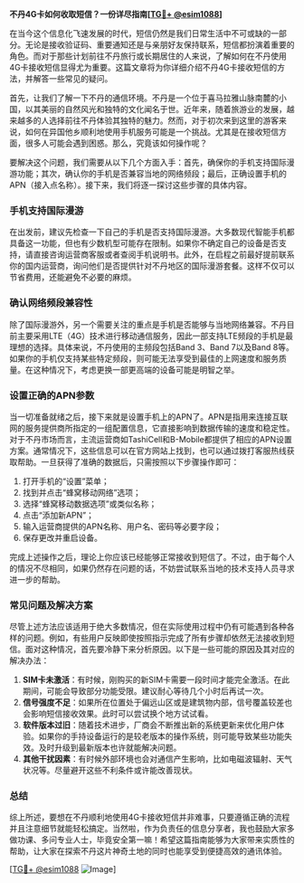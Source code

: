 **不丹4G卡如何收取短信？一份详尽指南[[TG💪+ @esim1088](https://t.me/s/esim1088)]**

在当今这个信息化飞速发展的时代，短信仍然是我们日常生活中不可或缺的一部分。无论是接收验证码、重要通知还是与亲朋好友保持联系，短信都扮演着重要的角色。而对于那些计划前往不丹旅行或长期居住的人来说，了解如何在不丹使用4G卡接收短信显得尤为重要。这篇文章将为你详细介绍不丹4G卡接收短信的方法，并解答一些常见的疑问。

首先，让我们了解一下不丹的通信环境。不丹是一个位于喜马拉雅山脉南麓的小国，以其美丽的自然风光和独特的文化闻名于世。近年来，随着旅游业的发展，越来越多的人选择前往不丹体验其独特的魅力。然而，对于初次来到这里的游客来说，如何在异国他乡顺利地使用手机服务可能是一个挑战。尤其是在接收短信方面，很多人可能会遇到困惑。那么，究竟该如何操作呢？

要解决这个问题，我们需要从以下几个方面入手：首先，确保你的手机支持国际漫游功能；其次，确认你的手机是否兼容当地的网络频段；最后，正确设置手机的APN（接入点名称）。接下来，我们将逐一探讨这些步骤的具体内容。

### 手机支持国际漫游

在出发前，建议先检查一下自己的手机是否支持国际漫游。大多数现代智能手机都具备这一功能，但也有少数机型可能存在限制。如果你不确定自己的设备是否支持，请直接咨询运营商客服或者查阅手机说明书。此外，在启程之前最好提前联系你的国内运营商，询问他们是否提供针对不丹地区的国际漫游套餐。这样不仅可以节省费用，还能避免不必要的麻烦。

### 确认网络频段兼容性

除了国际漫游外，另一个需要关注的重点是手机是否能够与当地网络兼容。不丹目前主要采用LTE（4G）技术进行移动通信服务，因此一部支持LTE频段的手机是最理想的选择。具体来说，不丹使用的主频段包括Band 3、Band 7以及Band 8等。如果你的手机仅支持某些特定频段，则可能无法享受到最佳的上网速度和服务质量。在这种情况下，考虑更换一部更高端的设备可能是明智之举。

### 设置正确的APN参数

当一切准备就绪之后，接下来就是设置手机上的APN了。APN是指用来连接互联网的服务提供商所指定的一组配置信息，它直接影响到数据传输的速度和稳定性。对于不丹市场而言，主流运营商如TashiCell和B-Mobile都提供了相应的APN设置方案。通常情况下，这些信息可以在官方网站上找到，也可以通过拨打客服热线获取帮助。一旦获得了准确的数据后，只需按照以下步骤操作即可：

1. 打开手机的“设置”菜单；
2. 找到并点击“蜂窝移动网络”选项；
3. 选择“蜂窝移动数据选项”或类似名称；
4. 点击“添加新APN”；
5. 输入运营商提供的APN名称、用户名、密码等必要字段；
6. 保存更改并重启设备。

完成上述操作之后，理论上你应该已经能够正常接收到短信了。不过，由于每个人的情况不尽相同，如果仍然存在问题的话，不妨尝试联系当地的技术支持人员寻求进一步的帮助。

### 常见问题及解决方案

尽管上述方法应该适用于绝大多数情况，但在实际使用过程中仍有可能遇到各种各样的问题。例如，有些用户反映即使按照指示完成了所有步骤却依然无法接收到短信。面对这种情况，首先要冷静下来分析原因。以下是一些可能的原因及其对应的解决办法：

1. **SIM卡未激活**：有时候，刚购买的新SIM卡需要一段时间才能完全激活。在此期间，可能会导致部分功能受限。建议耐心等待几个小时后再试一次。
2. **信号强度不足**：如果所在位置处于偏远山区或是建筑物内部，信号覆盖较差也会影响短信接收效果。此时可以尝试换个地方试试看。
3. **软件版本过旧**：随着技术进步，厂商会不断推出新的系统更新来优化用户体验。如果你的手持设备运行的是较老版本的操作系统，则可能导致某些功能失效。及时升级到最新版本也许就能解决问题。
4. **其他干扰因素**：有时候外部环境也会对通信产生影响，比如电磁波辐射、天气状况等。尽量避开这些不利条件或许能改善现状。

### 总结

综上所述，要想在不丹顺利地使用4G卡接收短信并非难事，只要遵循正确的流程并且注意细节就能轻松搞定。当然啦，作为负责任的信息分享者，我也鼓励大家多做功课、多问专业人士，毕竟安全第一嘛！希望这篇指南能够为大家带来实质性的帮助，让大家在探索不丹这片神奇土地的同时也能享受到便捷高效的通讯体验。

[[TG💪+ @esim1088](https://t.me/s/esim1088) ![Image](https://i.postimg.cc/4NQfJmqS/Snipaste-2025-05-13-00-14-12.png)]